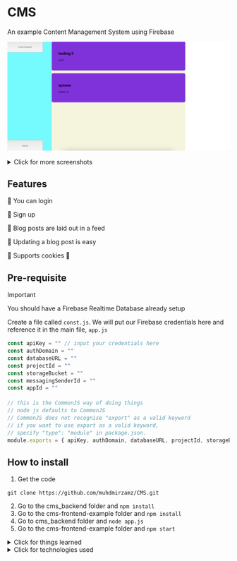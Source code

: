 # CMS

An example Content Management System using Firebase

![](readme_assets/cms_dashboard.png)

<details>
<summary>Click for more screenshots</summary>
  
![](readme_assets/cms_dashboard.png)
![](readme_assets/cms_tags.png)

</details>

## Features

🚀 You can login

🚀 Sign up

🚀 Blog posts are laid out in a feed

🚀 Updating a blog post is easy

🚀 Supports cookies 🍪

## Pre-requisite

> [!IMPORTANT]
> You should have a Firebase Realtime Database already setup

Create a file called `const.js`. We will put our Firebase credentials here and reference it in the main file, `app.js`

```javascript
const apiKey = "" // input your credentials here
const authDomain = ""
const databaseURL = ""
const projectId = ""
const storageBucket = ""
const messagingSenderId = ""
const appId = ""

// this is the CommonJS way of doing things
// node js defaults to CommonJS
// CommonJS does not recognise "export" as a valid keyword
// if you want to use export as a valid keyword, 
// specify "type": "module" in package.json.
module.exports = { apiKey, authDomain, databaseURL, projectId, storageBucket, messagingSenderId, appId }
```

## How to install

1. Get the code
```
git clone https://github.com/muhdmirzamz/CMS.git
```

2. Go to the cms_backend folder and `npm install`
3. Go to the cms-frontend-example folder and `npm install`
4. Go to cms_backend folder and `node app.js`
5. Go to the cms-frontend-example folder and `npm start`

<details>
<summary>Click for things learned</summary>

## Things learned 🤓

💡 stretching a div to the entirety of a webpage

💡 how to adjust the size of the container according to size of content

💡 how to reduce the height of a text area by limiting the number of its rows

💡 how to increase the size of the caret in a text area

💡 how to make an unordered list go horizontal

💡 learned how to do cookies

💡 learned how to separate api keys for the backend

💡 learned how to do README formatting

</details>

<details>
<summary>Click for technologies used</summary>

## Technologies used 🤓

🔧 flexbox

🔧 firebase

🔧 axios

🔧 react router
  
</details>






